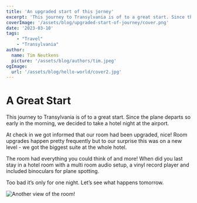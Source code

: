 ```yaml
---
title: 'An upgraded start of this jorney'
excerpt: 'This journey to Transylvania is of to a great start. Since the plane departs so early in the morning, we decided to take a hotel night at the airport.'
coverImage: '/assets/blog/upgraded-start-of-journey/cover.png'
date: '2023-03-10'
tags:
    - "Travel"
    - "Transylvania"
author:
  name: Tim Neutkens
  picture: '/assets/blog/authors/tim.jpeg'
ogImage:
  url: '/assets/blog/hello-world/cover2.jpg'
---
```


# A Great Start
This journey to Transylvania is of to a great start. Since the plane departs so early in the morning, we decided to take a hotel night at the airport.

At check in we got informed that our room had been upgraded, nice! Room upgrades happen pretty frequently but to our surprise this was on a new level - we got the biggest suite at the whole hotel.

The room had everything you could think of and more! When did you last stay in a hotel room with a multi room audio setup, a vinyl record player and included binoculars for plane spotting.

Too bad it’s only for one night. Let’s see what happens tomorrow.

![Another view of the room!](/assets/blog/upgraded-start-of-journey/suite.png "Suite")
